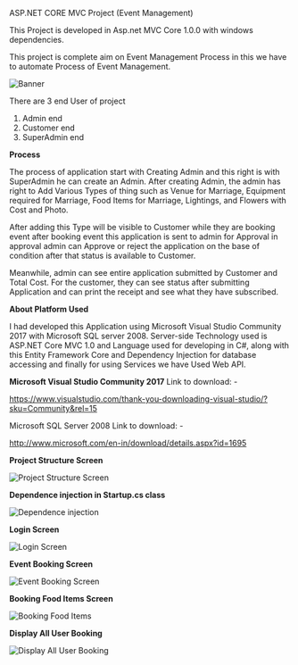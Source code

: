 ASP.NET CORE MVC Project (Event Management)

This Project is developed in Asp.net MVC Core 1.0.0 with windows dependencies.

This project is complete aim on Event Management Process in this we have to automate Process of Event Management.

![Banner](https://github.com/saineshwar/ASP.NET-CORE-MVC-Project-Event-Management/blob/master/image001.png?raw=true "Banner")

There are 3 end User of project 
1)	Admin end
2)	Customer end
3)	SuperAdmin end

<b>Process</b>

The process of application start with Creating Admin and this right is with SuperAdmin he can create an Admin.
After creating Admin, the admin has right to Add Various Types of thing such as Venue for Marriage, Equipment required for 
Marriage, Food Items for Marriage, Lightings, and Flowers with Cost and Photo. 

After adding this Type will be visible to Customer while they are booking event after booking event this application 
is sent to admin for Approval in approval admin can Approve or reject the application on the base of condition after 
that status is available to Customer. 

Meanwhile, admin can see entire application submitted by Customer and Total Cost. 
For the customer, they can see status after submitting Application and can print the receipt and see what they have subscribed. 

<b>About Platform Used</b>

I had developed this Application using Microsoft Visual Studio Community 2017 with Microsoft SQL server 2008.
Server-side Technology used is ASP.NET Core MVC 1.0 and Language used for developing in C#, along with this Entity Framework Core
and Dependency Injection for database accessing and finally for using Services we have Used Web API.

<b>Microsoft Visual Studio Community 2017</b>
Link to download: - 

https://www.visualstudio.com/thank-you-downloading-visual-studio/?sku=Community&rel=15 
 
Microsoft SQL Server 2008
Link to download: - 

http://www.microsoft.com/en-in/download/details.aspx?id=1695 

<b>Project Structure Screen</b>

![Project Structure Screen](https://github.com/saineshwar/ASP.NET-CORE-MVC-Project-Event-Management/blob/master/image021.png?raw=true "Project Structure Screen")


<b>Dependence injection in Startup.cs class</b>

![Dependence injection](https://github.com/saineshwar/ASP.NET-CORE-MVC-Project-Event-Management/blob/master/image030.png?raw=true "Dependence injection")


<b>Login Screen</b>

![Login Screen](https://github.com/saineshwar/ASP.NET-CORE-MVC-Project-Event-Management/blob/master/image032.jpg?raw=true "Login Screen")

<b>Event Booking Screen</b>

![Event Booking Screen](https://github.com/saineshwar/ASP.NET-CORE-MVC-Project-Event-Management/blob/master/image053.jpg?raw=true "Event Booking Screen")

<b>Booking Food Items Screen</b>

![Booking Food Items](https://github.com/saineshwar/ASP.NET-CORE-MVC-Project-Event-Management/blob/master/image056.jpg?raw=true "Booking Food Items")

<b>Display All User Booking</b>

![Display All User Booking](https://github.com/saineshwar/ASP.NET-CORE-MVC-Project-Event-Management/blob/master/image059.jpg?raw=true "Display All User Booking")




